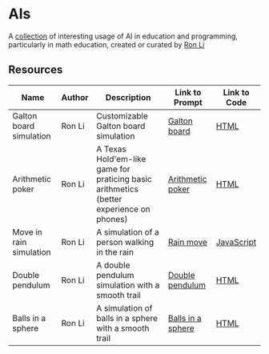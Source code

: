 # AIs

A [collection](https://github.com/rongpenl/AIs) of interesting usage of AI in education and programming, particularly in math education, created or curated by [Ron Li](https://www.linkedin.com/in/rongpengli/)

## Resources

| Name                    | Author | Description                                                                             | Link to Prompt                                   | Link to Code                   |
| ----------------------- | ------ | --------------------------------------------------------------------------------------- | ------------------------------------------------ | ------------------------------ |
| Galton board simulation | Ron Li | Customizable Galton board simulation                                                    | [Galton board](Galton_Prompt.md)                 | [HTML](Galton.html)            |
| Arithmetic poker        | Ron Li | A Texas Hold'em-like game for praticing basic arithmetics (better experience on phones) | [Arithmetic poker](Arithmetic_Poker_Prompt.md)   | [HTML](Arithmetic_Poker.html)  |
| Move in rain simulation | Ron Li | A simulation of a person walking in the rain                                            | [Rain move](Rain_Move_Prompt.md)                 | [JavaScript](Rain_Move.js)     |
| Double pendulum         | Ron Li | A double pendulum simulation with a smooth trail                                        | [Double pendulum](Double_Pendulum_Prompt.md)     | [HTML](Double_Pendulum.html)   |
| Balls in a sphere       | Ron Li | A simulation of balls in a sphere with a smooth trail                                   | [Balls in a sphere](Balls_in_Sphere_Prompt.md) | [HTML](Balls_in_Sphere.html)   |